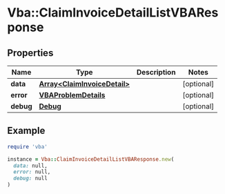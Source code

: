 # Vba::ClaimInvoiceDetailListVBAResponse

## Properties

| Name | Type | Description | Notes |
| ---- | ---- | ----------- | ----- |
| **data** | [**Array&lt;ClaimInvoiceDetail&gt;**](ClaimInvoiceDetail.md) |  | [optional] |
| **error** | [**VBAProblemDetails**](VBAProblemDetails.md) |  | [optional] |
| **debug** | [**Debug**](Debug.md) |  | [optional] |

## Example

```ruby
require 'vba'

instance = Vba::ClaimInvoiceDetailListVBAResponse.new(
  data: null,
  error: null,
  debug: null
)
```

